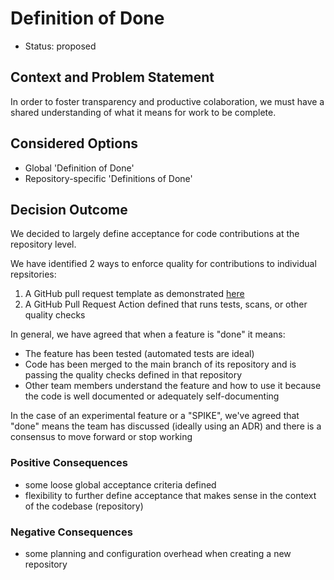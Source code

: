 # Definition of Done

* Status: proposed

## Context and Problem Statement

In order to foster transparency and productive colaboration, we must have a shared understanding of what it means for work to be complete.

## Considered Options

* Global 'Definition of Done'
* Repository-specific 'Definitions of Done'

## Decision Outcome

We decided to largely define acceptance for code contributions at the repository level.

We have identified 2 ways to enforce quality for contributions to individual repsitories:

1. A GitHub pull request template as demonstrated [here](https://github.com/halkyonio/assemble-local-dev/blob/main/.github/PULL_REQUEST_TEMPLATE.md)
2. A GitHub Pull Request Action defined that runs tests, scans, or other quality checks

In general, we have agreed that when a feature is "done" it means:

* The feature has been tested (automated tests are ideal)
* Code has been merged to the main branch of its repository and is passing the quality checks defined in that repository
* Other team members understand the feature and how to use it because the code is well documented or adequately self-documenting

In the case of an experimental feature or a "SPIKE", we've agreed that "done" means the team has discussed (ideally using an ADR) and there is a consensus to move forward or stop working

### Positive Consequences

* some loose global acceptance criteria defined
* flexibility to further define acceptance that makes sense in the context of the codebase (repository)

### Negative Consequences <!-- optional -->

* some planning and configuration overhead when creating a new repository
